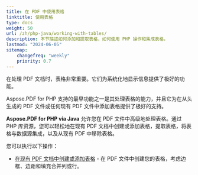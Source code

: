 ```yaml
---
title: 在 PDF 中使用表格
linktitle: 使用表格
type: docs
weight: 50
url: /zh/php-java/working-with-tables/
description: 本节描述如何添加和提取表格，如何使用 PHP 操作和集成表格。
lastmod: "2024-06-05"
sitemap:
    changefreq: "weekly"
    priority: 0.7
---
```


在处理 PDF 文档时，表格非常重要。它们为系统化地显示信息提供了极好的功能。

Aspose.PDF for PHP 支持的最早功能之一是其处理表格的能力，并且它为在从头生成的 PDF 文件或任何现有 PDF 文件中添加表格提供了极好的支持。

**Aspose.PDF for PHP via Java** 允许您在 PDF 文件中高级地处理表格。通过 PHP 库资源，您可以轻松地在现有 PDF 文档中创建或添加表格，提取表格，将表格与数据源集成，以及从现有 PDF 中移除表格。

您可以执行以下操作：

- [在现有 PDF 文档中创建或添加表格](/pdf/zh/php-java/add-table-in-existing-pdf-document/) - 在 PDF 文件中创建您的表格，考虑边框、边距和填充合并列或行。